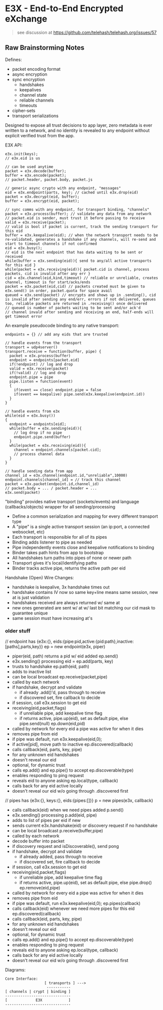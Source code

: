 E3X - End-to-End Encrypted eXchange
===================================

> see discussion at
> https://github.com/telehash/telehash.org/issues/57

## Raw Brainstorming Notes

Defines:

* packet encoding format
* async encryption
* sync encryption
  * handshakes
  * keepalives
  * channel state
  * reliable channels
  * timeouts
* cipher-sets
* transport serializations

Designed to expose all trust decisions to app layer, zero metadata is ever written to a network, and no identity is revealed to any endpoint without explicit verified trust from the app.

E3X API:

````
e3x.init(keys);
// e3x.eid is us

// can be used anytime
packet = e3x.decode(buffer);
buffer = e3x.encode(packet);
// packet.header, packet.body, packet.js

// generic async crypto with any endpoint, "messages"
eid = e3x.endpoint(parts, key); // cached until e3x.drop(eid)
packet = e3x.decrypt(eid, buffer);
buffer = e3x.encrypt(eid, packet);

// sync comms with any endpoint, for transport binding, "channels"
packet = e3x.process(buffer); // validate any data from any network
// packet.eid is sender, must trust it before passing to receive
valid = e3x.receive(packet);
// valid is bool if packet is current, track the sending transport for this eid
buffer = e3x.keepalive(eid); // when the network transport needs to be re-validated, generates a handshake if any channels, will re-send and start to timeout channels if not confirmed
eid = e3x.busy();
// eid is the next endpoint that has data waiting to be sent or received
while(buffer = e3x.sending(eid)){ send to any/all active transports for this eid }
while(packet = e3x.receiving(eid)){ packet.cid is channel, process packets, cid is invalid after any err }
cid = e3x.channel(eid,kind,timeout) // reliable or unreliable, creates channel, timeout is for start/acks/ends
packet = e3x.packet(eid,cid) // packets created must be given to e3x.send() in order, packet.quota for space avail
queued = e3x.send(packet) // encrypts and shows up in .sending(), cid is invalid after sending any end/err, errors if not delivered, queues too, reliable packets are returned in .receiving() once delivered
// queued is number of packets waiting to be sent and/or ack'd
// channel invald after sending and receiving an end, half-ends will get timeout error

````

An example pseudocode binding to any native transport:

````
endpoints = {} // add any eids that are trusted

// handle events from the transport
transport = udp4server()
transport.receive = function(buffer, pipe) {
  packet = e3x.process(buffer)
  endpoint = endpoints[packet.eid]
  if(!endpoint) // log and drop
  valid = e3x.receive(packet)
  if(!valid) // log and drop
  endpoint.pipe = pipe
  pipe.listen = function(event)
  {
    if(event == close) endpoint.pipe = false
    if(event == keepalive) pipe.send(e3x.keepalive(endpoint.id))
  }
}

// handle events from e3x
while(eid = e3x.busy())
{
  endpoint = endpoints[eid];
  while(buffer = e3x.sending(eid)){
    // log drop if no pipe
    endpoint.pipe.send(buffer)
  }
  while(packet = e3x.receiving(eid)){
    channel = endpoint.channels[packet.cid];
    // process channel data
  }
}

// handle sending data from app
channel_id = e3x.channel(endpoint.id,"unreliable",10000)
endpoint.channels[channel_id] = // track this channel
packet = e3x.packet(endpoint.id,channel_id)
// packet.body = ... / packet.header = ... 
e3x.send(packet)
````

"binding" provides native transport (sockets/events) and language (callbacks/objects) wrapper for all sending/processing

* Define a common serialization and mapping for every different transport type
* A "pipe" is a single active transport session (an ip:port, a connected websocket, etc)
* Each transport is responsible for all of its pipes
* Binding adds listener to pipe as needed
* Pipe independently events close and keepalive notifications to binding
* Binder takes path hints from app to bootstrap
* All handshakes turn paths into pipes of none or newer path
* Transport gives it's local/identifying paths
* Binder tracks active pipe, returns the active path per eid



Handshake (Open) Wire Changes:

* handshake is keepalive, 3x handshake times out
* handshake contains IV now so same key+line means same session, new at is just validation
* handshakes received are always returned w/ same at
* new ones generated are sent w/ at w/ last bit matching our cid mask to guarantee unique
* same session must have increasing at's


### older stuff

// endpoint has {e3x:{}, eids:{pipe:pid,active:{pid:path},inactive:[paths],parts,key}}
ep = new endpoint(e3x, piper)
 - piper(eid, path) returns a pid w/ eid added
ep.send()
 - e3x.sending() processing
eid = ep.add(parts, key)
 - trusts to handshake
ep.path(eid, path)
 - adds to inactive list
 - can be local broadcast
ep.receive(packet,pipe)
 - called by each network
 - if handshake, decrypt and validate
   - if already .add()'d, pass through to receive
   - if discovered set, fire callback to decide
 - if session, call e3x.session to get eid
 - receiving(eid,packet,flags)
   - if unreliable pipe, add keepalive time flag
   - if returns active, pipe.up(eid), set as default pipe, else pipe.send(null)
ep.down(eid,pid)
 - called by network for every eid a pipe was active for when it dies
 - removes pipe from eid
 - if pipe was default, run e3x.keepalive(eid,0);
 - if active[pid], move path to inactive
ep.discovered(callback)
 - calls callback(eid, parts, key, pipe)
 - for any unknown eid handshakes
 - doesn't reveal our eid
 - optional, for dynamic trust
 - calls ep.add() and ep.pipe() to accept
ep.discoverable(type)
 - enables responding to ping request
 - reveals eid to anyone asking
ep.local(type, callback)
 - calls back for any eid active locally
 - doesn't reveal our eid w/o going through .discovered first



// pipes has {e3x:{}, keys:{}, eids:{pipes:[]}}
p = new pipes(e3x, callback)
 - calls callback(eid) when we need pipes added
p.send()
 - e3x.sending() processing
p.add(eid, pipe)
 - adds to list of pipes per eid if new
 - sends current e3x.handshake(eid) or discovery request if no handshake
 - can be local broadcast
p.receive(buffer,pipe)
 - called by each network
 - decode buffer into packet
 - if discovery request and isDiscoverable(), send pong
 - if handshake, decrypt and validate
   - if already added, pass through to receive
   - if discovered set, fire callback to decide
 - if session, call e3x.session to get eid
 - receiving(eid,packet,flags)
   - if unreliable pipe, add keepalive time flag
   - if returns active, pipe.up(eid), set as default pipe, else pipe.drop()
ep.remove(eid,pipe)
 - called by network for every eid a pipe was active for when it dies
 - removes pipe from eid
 - if pipe was default, run e3x.keepalive(eid,0);
ep.pipes(callback)
 - calls callback(eid) whenever we need more pipes for this eid
ep.discovered(callback)
 - calls callback(eid, parts, key, pipe)
 - for any unknown eid handshakes
 - doesn't reveal our eid
 - optional, for dynamic trust
 - calls ep.add() and ep.pipe() to accept
ep.discoverable(type)
 - enables responding to ping request
 - reveals eid to anyone asking
ep.local(type, callback)
 - calls back for any eid active locally
 - doesn't reveal our eid w/o going through .discovered first
 



Diagrams:

```
Core Interface:
                  [ transports ] --->
                   -----------
[ channels | crypt | binding ]
------------------------------
[             E3X            ]
------------------------------


```

